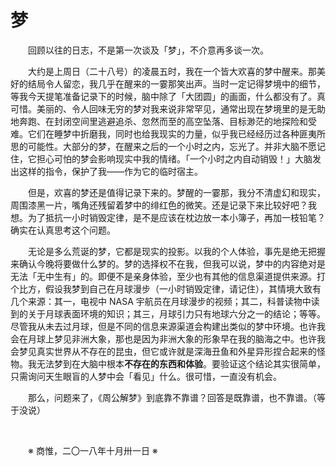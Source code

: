 # 梦

&emsp;&emsp;回顾以往的日志，不是第一次谈及「梦」，不介意再多谈一次。

&emsp;&emsp;大约是上周日（二十八号）的凌晨五时，我在一个皆大欢喜的梦中醒来。那美好的结局令人留恋，我几乎在醒来的一霎那笑出声。当时一定记得梦境中的细节，等我今天提笔准备记录下的时候，脑中除了「大团圆」的画面，什么都没有了。真可惜。美丽的、令人回味无穷的梦对我来说非常罕见，通常出现在梦境里的是无助地奔跑、在封闭空间里逃避追杀、忽然而至的高空坠落、目标渺茫的地探险和受难。它们在睡梦中折磨我，同时也给我现实的力量，似乎我已经经历过各种匪夷所思的可能性。大部分的梦，在醒来之后的一个小时之内，忘光了。并非大脑不愿记住，它担心可怕的梦会影响现实中我的情绪。「一个小时之内自动销毁！」大脑发出这样的指令，保护了我——作为它的临时宿主。

&emsp;&emsp;但是，欢喜的梦还是值得记录下来的。梦醒的一霎那，我分不清虚幻和现实，周围漆黑一片，嘴角还残留着梦中的绯红色的微笑。还是记录下来比较好吧？我想。为了抵抗一小时销毁定律，是不是应该在枕边放一本小簿子，再加一枝铅笔？确实在认真思考这个问题。

&emsp;&emsp;无论是多么荒诞的梦，它都是现实的投影。以我的个人体验，事先是绝无把握来确认今晚将要做什么梦的。梦的选择权不在我，但我可以说，梦中的内容绝对是无法「无中生有」的。即便不是亲身体验，至少也有其他的信息渠道提供来源。打个比方，假设我梦到自己在月球漫步（一小时销毁定律，请记住），其情境大致有几个来源：其一，电视中 NASA 宇航员在月球漫步的视频；其二，科普读物中读到的关于月球表面环境的知识；其三，月球引力只有地球六分之一的结论；等等。尽管我从未去过月球，但是不同的信息来源渠道会构建出类似的梦中环境。也许我会在月球上梦见非洲大象，那也是因为非洲大象的形象早在我的脑海之中。也许我会梦见真实世界从不存在的昆虫，但它或许就是深海丑鱼和外星异形捏合起来的怪物。我无法梦到在大脑中根本**不存在的东西和体验**。要验证这个结论其实很简单，只需询问天生眼盲的人梦中会「看见」什么。很可惜，一直没有机会。

&emsp;&emsp;那么，问题来了，《周公解梦》到底靠不靠谱？回答是既靠谱，也不靠谱。（等于没说）

&emsp;&emsp;

&emsp;&emsp;※ 商惟，二〇一八年十月卅一日 ※
